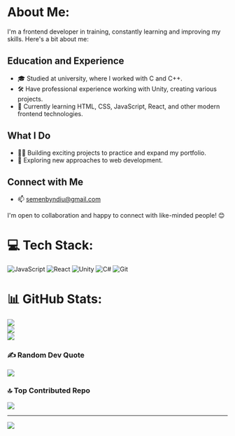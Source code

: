 # About Me:
I'm a frontend developer in training, constantly learning and improving my
skills. Here's a bit about me:

## Education and Experience

- 🎓 Studied at university, where I worked with C and C++.
- 🛠️ Have professional experience working with Unity, creating various projects.
- 🌱 Currently learning HTML, CSS, JavaScript, React, and other modern frontend
  technologies.

## What I Do

- 👨‍💻 Building exciting projects to practice and expand my portfolio.
- 🚀 Exploring new approaches to web development.

## Connect with Me

- 📫 <semenbyndiu@gmail.com>

I'm open to collaboration and happy to connect with like-minded people! 😊


# 💻 Tech Stack:
![JavaScript](https://img.shields.io/badge/javascript-%23323330.svg?style=for-the-badge&logo=javascript&logoColor=%23F7DF1E) ![React](https://img.shields.io/badge/react-%2320232a.svg?style=for-the-badge&logo=react&logoColor=%2361DAFB) ![Unity](https://img.shields.io/badge/unity-%23000000.svg?style=for-the-badge&logo=unity&logoColor=white) ![C#](https://img.shields.io/badge/c%23-%23239120.svg?style=for-the-badge&logo=csharp&logoColor=white) ![Git](https://img.shields.io/badge/git-%23F05033.svg?style=for-the-badge&logo=git&logoColor=white)
# 📊 GitHub Stats:
![](https://github-readme-stats.vercel.app/api?username=bynd1u&theme=neon&hide_border=false&include_all_commits=true&count_private=true)<br/>
![](https://github-readme-streak-stats.herokuapp.com/?user=bynd1u&theme=neon&hide_border=false)<br/>
![](https://github-readme-stats.vercel.app/api/top-langs/?username=bynd1u&theme=neon&hide_border=false&include_all_commits=true&count_private=true&layout=compact)

### ✍️ Random Dev Quote
![](https://quotes-github-readme.vercel.app/api?type=horizontal&theme=tokyonight)

### 🔝 Top Contributed Repo
![](https://github-contributor-stats.vercel.app/api?username=bynd1u&limit=5&theme=neon&combine_all_yearly_contributions=true)

---
[![](https://visitcount.itsvg.in/api?id=bynd1u&icon=1&color=13)](https://visitcount.itsvg.in)

<!-- Proudly created with GPRM ( https://gprm.itsvg.in ) -->
